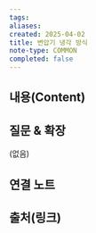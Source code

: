 ```yaml
---
tags:
aliases: 
created: 2025-04-02
title: 변압기 냉각 방식
note-type: COMMON
completed: false
---
```


## 내용(Content)


## 질문 & 확장

(없음)

## 연결 노트

## 출처(링크)

